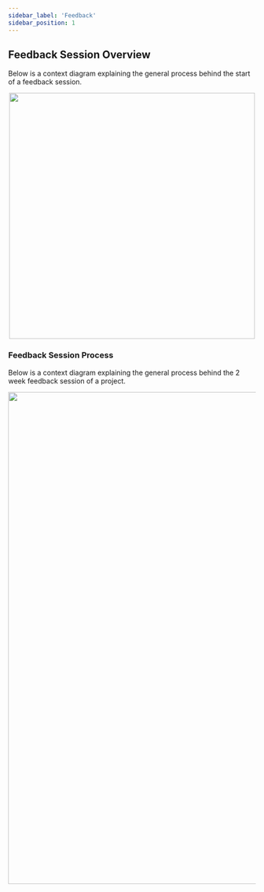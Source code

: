 ```yaml
---
sidebar_label: 'Feedback'
sidebar_position: 1
---
```

## Feedback Session Overview

Below is a context diagram explaining the general process behind the start of a feedback session.

<p align="center">
  <img src="https://media.discordapp.net/attachments/772789546676387871/1212469399882301450/LabWhRv14XwdXrARpeMfvX.png?ex=65f1f31f&is=65df7e1f&hm=cc8792d0a5945e4eb6c3c3ee55e334a668c00132b85f2e83cd3963fc5fd9e3df&=&format=webp&quality=lossless&width=553&height=676" width="500"/>
</p>

### Feedback Session Process

Below is a context diagram explaining the general process behind the 2 week feedback session of a project.

<p align="center">
  <img src="https://media.discordapp.net/attachments/1086697301600378971/1212483835640676432/3211111111.png?ex=65f20091&is=65df8b91&hm=f0198e7ff53bac2bdd02bb87706b585c9464775e13e15ad11d78af2a66606a53&=&format=webp&quality=lossless&width=937&height=676" width="1000"/>
</p>